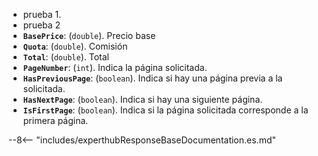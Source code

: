 ﻿- prueba 1.
- prueba 2
- **`BasePrice`**: (``double``). Precio base
- **`Quota`**: (``double``). Comisión
- **`Total`**: (``double``). Total
- **`PageNumber`**: (``int``). Indica la página solicitada.
- **`HasPreviousPage`**: (``boolean``). Indica si hay una página previa a la solicitada.
- **`HasNextPage`**: (``boolean``). Indica si hay una siguiente página.
- **`IsFirstPage`**: (``boolean``). Indica si la página solicitada corresponde a la primera página.

--8<-- "includes/experthubResponseBaseDocumentation.es.md"
